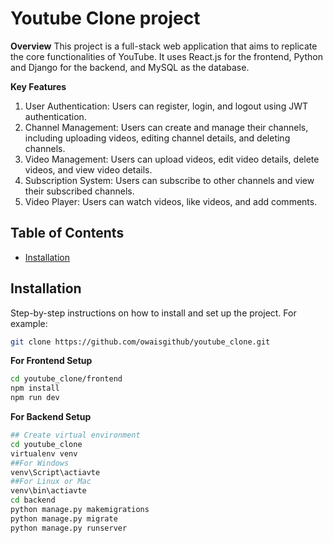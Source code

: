 # Youtube Clone project

**Overview**
This project is a full-stack web application that aims to replicate the core functionalities of YouTube. It uses React.js for the frontend, Python and Django for the backend, and MySQL as the database.

**Key Features**

1. User Authentication: Users can register, login, and logout using JWT authentication.
2. Channel Management: Users can create and manage their channels, including uploading videos, editing channel details, and deleting channels.
3. Video Management: Users can upload videos, edit video details, delete videos, and view video details.
4. Subscription System: Users can subscribe to other channels and view their subscribed channels.
5. Video Player: Users can watch videos, like videos, and add comments.
<!-- 6. Search: Users can search for videos and channels. -->


## Table of Contents

- [Installation](#installation)

## Installation

Step-by-step instructions on how to install and set up the project. For example:

```bash
git clone https://github.com/owaisgithub/youtube_clone.git
```
**For Frontend Setup**
```bash
cd youtube_clone/frontend
npm install
npm run dev
```
**For Backend Setup**
```bash
## Create virtual environment
cd youtube_clone
virtualenv venv
##For Windows
venv\Script\actiavte
##For Linux or Mac
venv\bin\actiavte
cd backend
python manage.py makemigrations
python manage.py migrate
python manage.py runserver
```
